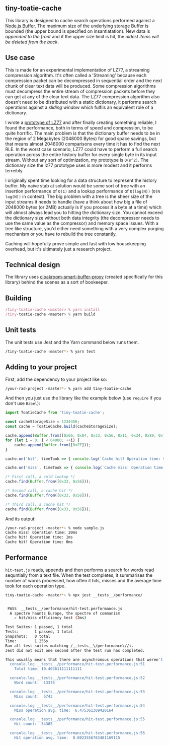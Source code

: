 ## tiny-toatie-cache

This library is designed to cache search operations performed against a [Node.js Buffer](https://nodejs.org/api/buffer.html#buffer_buffer). The maximum size of the underlying storage Buffer is bounded (the upper bound is specified on insantiatation). New data is *appended to the front* and if the upper size limit is hit, the *oldest items will be deleted from the back*.

## Use case

This is made for an experimental implementation of LZ77, a streaming compression algorithm. It's often called a 'Streaming' because each compression packet can be decompressed in sequential order and the next chunk of clear text data will be produced. Some compression algorithms must decompress the entire stream of compression packets before they can get at any of the clear text data. The LZ77 compression algorithm also doesn't need to be distributed with a static dictionary, it performs search operations against a *sliding window* which fulfils an equivalent role of a dictionary.

I wrote a [prototype of LZ77](https://github.com/spacekitcat/prototype-libz77) and after finally creating something reliable, I found the performance, both in terms of speed and compression, to be quite horrific. The main problem is that the dictionary buffer needs to be in the region of 2 Megabytes (2048000 Bytes) for good space savings, but that means almost 2048000 comparisons every time it has to find the next RLE. In the worst case scenario, LZ77 could have to perform a full search operation across the entire history buffer for every single byte in its input stream. Without any sort of optimization, my prototype is `O(n^2)`. The dictionary size the lz77 prototype uses is more modest and it performs terreibly.

I originally spent time looking for a data structure to represent the history buffer. My naive stab at solution would be some sort of tree with an insertion performance of `O(1)` and a lookup performance of `O(log(N))` (`O(N log(N))` in context). The big problem with a tree is the sheer size of the input streams it needs to handle (have a think about how big a file of 2048000 bytes (or 2MB) actually is if you process it a byte at a time) which will almost always lead you to hitting the dictionary size. You cannot exceed the dictionary size without both data integrity (the decompressor needs to use the same value as the compressor) and memory space issues. With a tree like structure, you'd either need something with a very complex purging mechanism or you have to rebuild the tree constantly.

Caching will hopefully prove simple and fast with low housekeeping overhead, but it's ultimately just a research project.

## Technical design

The library uses [cloakroom-smart-buffer-proxy](https://www.npmjs.com/package/cloakroom-smart-buffer-proxy) (created specifically for this library) behind the scenes as a sort of bookeeper.

## Building

```javascript
/tiny-toatie-cache <master> % yarn install
/tiny-toatie-cache <master> % yarn build
```

## Unit tests

The unit tests use Jest and the Yarn command below runs them.

```bash
/tiny-toatie-cache ‹master*› % yarn test
```

## Adding to your project

First, add the dependency to your project like so:

```bash
/your-rad-project ‹master*› % yarn add tiny-toatie-cache
```

And then you just use the library like the example below (use `require` if you don't use `Babel`):

```javascript
import ToatieCache from 'tiny-toatie-cache';

const cacheStorageSize = 1234456;
const cache = ToatieCache.build(cacheStorageSize);

cache.append(Buffer.from([0x66, 0x84, 0x33, 0x56, 0x11, 0x34, 0x89, 0xff]));
for (let i = 0; i < 64000; ++i) {
    cache.append(Buffer.from([0xFF]));
}

cache.on('hit', timeTook => { console.log(`Cache hit! Operation time: ${timeTook}ms`); });

cache.on('miss', timeTook => { console.log(`Cache miss! Operation time: ${timeTook}ms`); });

/* First call, a cold lookup */
cache.find(Buffer.from([0x33, 0x56]));

/* Second call, a cache hit */
cache.find(Buffer.from([0x33, 0x56]));

/* Third call, a cache hit */
cache.find(Buffer.from([0x33, 0x56]));
```

And its output:

```bash
/your-rad-project ‹master*› % node sample.js
Cache miss! Operation time: 20ms
Cache hit! Operation time: 1ms
Cache hit! Operation time: 0ms
```

## Performance

`hit-test.js` reads, appends and then performs a search for words read sequntially from a text file. When the test completes, it summarises the number of words processed, how often it hits, misses and the average time took for each operation type.

```bash
tiny-toatie-cache ‹master*› % npx jest __tests__/performance/


 PASS  __tests__/performance/hit-test.performance.js
  A spectre haunts Europe, the spectre of communism
    ✓ hit/miss efficiency test (2ms)

Test Suites: 1 passed, 1 total
Tests:       1 passed, 1 total
Snapshots:   0 total
Time:        1.256s
Ran all test suites matching /__tests__\/performance\//i.
Jest did not exit one second after the test run has completed.

This usually means that there are asynchronous operations that weren't stopped in your tests. Consider running Jest with `--detectOpenHandles` to troubleshoot this issue.
  console.log __tests__/performance/hit-test.performance.js:51
    Total time: 10.403611111111111

  console.log __tests__/performance/hit-test.performance.js:52
    Word count:  13376

  console.log __tests__/performance/hit-test.performance.js:53
    Miss count:  5743

  console.log __tests__/performance/hit-test.performance.js:54
    Miss operation avg. time:  6.475361309420164

  console.log __tests__/performance/hit-test.performance.js:55
    Hit count:  34385

  console.log __tests__/performance/hit-test.performance.js:56
    Hit operation avg. time:  0.0023556783481169115
```
